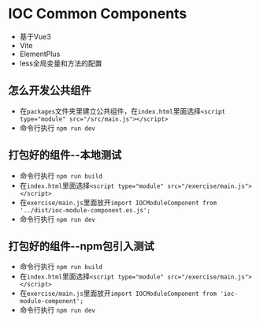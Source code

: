 # IOC Common Components

- 基于Vue3
- Vite
- ElementPlus
- less全局变量和方法的配置

## 怎么开发公共组件

- 在`packages`文件夹里建立公共组件，在`index.html`里面选择`<script type="module" src="/src/main.js"></script>`
- 命令行执行 `npm run dev`

## 打包好的组件--本地测试

- 命令行执行 `npm run build`
- 在`index.html`里面选择`<script type="module" src="/exercise/main.js"></script>`
- 在`exercise/main.js`里面放开`import IOCModuleComponent from '../dist/ioc-module-component.es.js';`
- 命令行执行 `npm run dev`

## 打包好的组件--npm包引入测试

- 命令行执行 `npm run build`
- 在`index.html`里面选择`<script type="module" src="/exercise/main.js"></script>`
- 在`exercise/main.js`里面放开`import IOCModuleComponent from 'ioc-module-component';`
- 命令行执行 `npm run dev`


